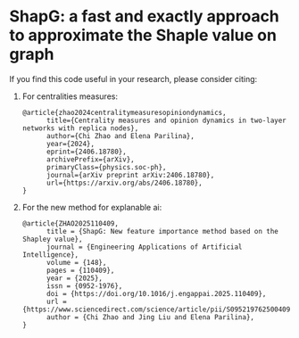 # ShapG: a fast and exactly approach to approximate the Shaple value on graph

If you find this code useful in your research, please consider citing:

1. For centralities measures:
      ```
      @article{zhao2024centralitymeasuresopiniondynamics,
            title={Centrality measures and opinion dynamics in two-layer networks with replica nodes}, 
            author={Chi Zhao and Elena Parilina},
            year={2024},
            eprint={2406.18780},
            archivePrefix={arXiv},
            primaryClass={physics.soc-ph},
            journal={arXiv preprint arXiv:2406.18780},
            url={https://arxiv.org/abs/2406.18780}, 
      }
      ```
2. For the new method for explanable ai:
      ```
      @article{ZHAO2025110409,
            title = {ShapG: New feature importance method based on the Shapley value},
            journal = {Engineering Applications of Artificial Intelligence},
            volume = {148},
            pages = {110409},
            year = {2025},
            issn = {0952-1976},
            doi = {https://doi.org/10.1016/j.engappai.2025.110409},
            url = {https://www.sciencedirect.com/science/article/pii/S0952197625004099},
            author = {Chi Zhao and Jing Liu and Elena Parilina},
      }
      ```